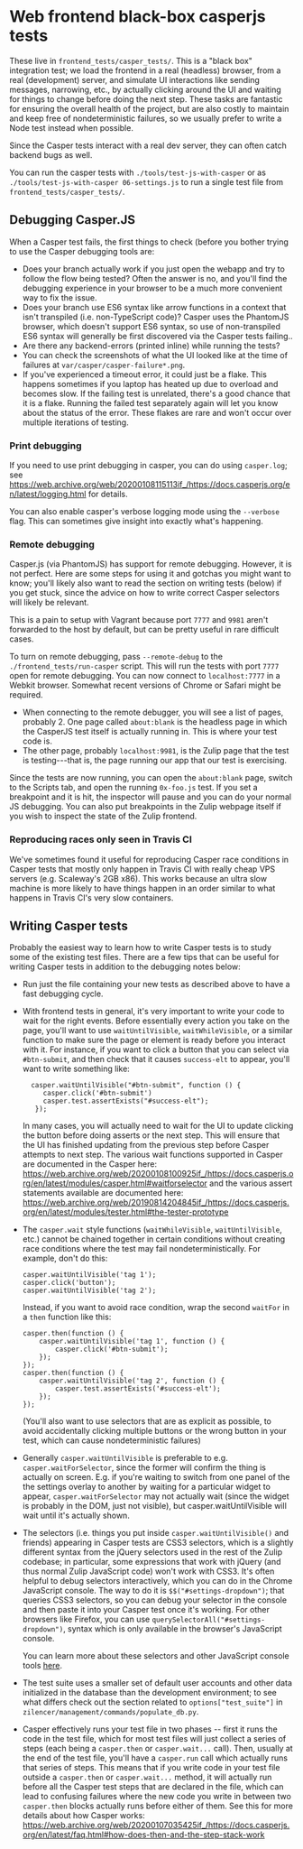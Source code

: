 # Web frontend black-box casperjs tests

These live in `frontend_tests/casper_tests/`. This is a "black box"
integration test; we load the frontend in a real (headless) browser,
from a real (development) server, and simulate UI interactions like
sending messages, narrowing, etc., by actually clicking around the UI
and waiting for things to change before doing the next step.  These
tasks are fantastic for ensuring the overall health of the project,
but are also costly to maintain and keep free of nondeterministic
failures, so we usually prefer to write a Node test instead when
possible.

Since the Casper tests interact with a real dev server, they can often
catch backend bugs as well.

You can run the casper tests with `./tools/test-js-with-casper` or as
`./tools/test-js-with-casper 06-settings.js` to run a single test file
from `frontend_tests/casper_tests/`.

## Debugging Casper.JS

When a Casper test fails, the first things to check (before you bother
trying to use the Casper debugging tools are:

* Does your branch actually work if you just open the webapp and try
  to follow the flow being tested?  Often the answer is no, and you'll
  find the debugging experience in your browser to be a much more
  convenient way to fix the issue.
* Does your branch use ES6 syntax like arrow functions in a context
  that isn't transpiled (i.e. non-TypeScript code)?  Casper uses the
  PhantomJS browser, which doesn't support ES6 syntax, so use of
  non-transpiled ES6 syntax will generally be first discovered via the
  Casper tests failing..
* Are there any backend-errors (printed inline) while running the tests?
* You can check the screenshots of what the UI looked like at the time
  of failures at `var/casper/casper-failure*.png`.
* If you've experienced a timeout error, it could just be a flake. This
  happens sometimes if you laptop has heated up due to overload and becomes
  slow. If the failing test is unrelated, there's a good chance that it is a
  flake. Running the failed test separately again will let you know about
  the status of the error. These flakes are rare and won't occur over multiple
  iterations of testing.

### Print debugging

If you need to use print debugging in casper, you can do using
`casper.log`; see <https://web.archive.org/web/20200108115113if_/https://docs.casperjs.org/en/latest/logging.html> for
details.

You can also enable casper's verbose logging mode using the `--verbose` flag. This
can sometimes give insight into exactly what's happening.

### Remote debugging

Casper.js (via PhantomJS) has support for remote debugging. However, it
is not perfect. Here are some steps for using it and gotchas you might
want to know; you'll likely also want to read the section on writing
tests (below) if you get stuck, since the advice on how to write
correct Casper selectors will likely be relevant.

This is a pain to setup with Vagrant because port `7777` and `9981`
aren't forwarded to the host by default, but can be pretty useful in
rare difficult cases.

To turn on remote debugging, pass `--remote-debug` to the
`./frontend_tests/run-casper` script. This will run the tests with port
`7777` open for remote debugging. You can now connect to
`localhost:7777` in a Webkit browser. Somewhat recent versions of Chrome
or Safari might be required.

-   When connecting to the remote debugger, you will see a list of
    pages, probably 2. One page called `about:blank` is the headless
    page in which the CasperJS test itself is actually running in. This
    is where your test code is.
-   The other page, probably `localhost:9981`, is the Zulip page that
    the test is testing---that is, the page running our app that our
    test is exercising.

Since the tests are now running, you can open the `about:blank` page,
switch to the Scripts tab, and open the running `0x-foo.js` test. If you
set a breakpoint and it is hit, the inspector will pause and you can do
your normal JS debugging. You can also put breakpoints in the Zulip
webpage itself if you wish to inspect the state of the Zulip frontend.

### Reproducing races only seen in Travis CI

We've sometimes found it useful for reproducing Casper race conditions
in Casper tests that mostly only happen in Travis CI with really cheap
VPS servers (e.g. Scaleway's 2GB x86).  This works because an ultra
slow machine is more likely to have things happen in an order similar
to what happens in Travis CI's very slow containers.

## Writing Casper tests

Probably the easiest way to learn how to write Casper tests is to study
some of the existing test files. There are a few tips that can be useful
for writing Casper tests in addition to the debugging notes below:

-   Run just the file containing your new tests as described above to
    have a fast debugging cycle.
- With frontend tests in general, it's very important to write your
    code to wait for the right events. Before essentially every action
    you take on the page, you'll want to use `waitUntilVisible`,
    `waitWhileVisible`, or a similar function to make sure the page
    or element is ready before you interact with it. For instance, if
    you want to click a button that you can select via `#btn-submit`,
    and then check that it causes `success-elt` to appear, you'll want
    to write something like:

        casper.waitUntilVisible("#btn-submit", function () {
           casper.click('#btn-submit')
           casper.test.assertExists("#success-elt");
         });

    In many cases, you will actually need to wait for the UI to update
    clicking the button before doing asserts or the next step.  This
    will ensure that the UI has finished updating from the previous
    step before Casper attempts to next step. The various wait
    functions supported in Casper are documented in the Casper here:
    <https://web.archive.org/web/20200108100925if_/https://docs.casperjs.org/en/latest/modules/casper.html#waitforselector>
    and the various assert statements available are documented here:
    <https://web.archive.org/web/20190814204845if_/https://docs.casperjs.org/en/latest/modules/tester.html#the-tester-prototype>

-   The `casper.wait` style functions (`waitWhileVisible`,
    `waitUntilVisible`, etc.) cannot be chained together in certain
    conditions without creating race conditions where the test may
    fail nondeterministically. For example, don't do this:

        casper.waitUntilVisible('tag 1');
        casper.click('button');
        casper.waitUntilVisible('tag 2');

    Instead, if you want to avoid race condition, wrap the second
    `waitFor` in a `then` function like this:

        casper.then(function () {
            casper.waitUntilVisible('tag 1', function () {
                casper.click('#btn-submit');
            });
        });
        casper.then(function () {
            casper.waitUntilVisible('tag 2', function () {
                casper.test.assertExists('#success-elt');
            });
        });

    (You'll also want to use selectors that are as explicit as
    possible, to avoid accidentally clicking multiple buttons or the
    wrong button in your test, which can cause nondeterministic failures)

- Generally `casper.waitUntilVisible` is preferable to
    e.g. `casper.waitForSelector`, since the former will confirm the
    thing is actually on screen.  E.g. if you're waiting to switch
    from one panel of the the settings overlay to another by waiting
    for a particular widget to appear, `casper.waitForSelector` may
    not actually wait (since the widget is probably in the DOM, just
    not visible), but casper.waitUntilVisible will wait until it's
    actually shown.

- The selectors (i.e. things you put inside
    `casper.waitUntilVisible()` and friends) appearing in Casper tests
    are CSS3 selectors, which is a slightly different syntax from the
    jQuery selectors used in the rest of the Zulip codebase; in
    particular, some expressions that work with jQuery (and thus
    normal Zulip JavaScript code) won't work with CSS3.  It's often
    helpful to debug selectors interactively, which you can do in the
    Chrome JavaScript console.  The way to do it is
    `$$("#settings-dropdown")`; that queries CSS3 selectors, so you
    can debug your selector in the console and then paste it into your
    Casper test once it's working.  For other browsers like Firefox,
    you can use `querySelectorAll("#settings-dropdown")`, syntax which
    is only available in the browser's JavaScript console.

    You can learn more about these selectors and other JavaScript console tools
    [here](https://developers.google.com/web/tools/chrome-devtools/console/command-line-reference).
-   The test suite uses a smaller set of default user accounts and other
    data initialized in the database than the development environment;
    to see what differs check out the section related to
    `options["test_suite"]` in
    `zilencer/management/commands/populate_db.py`.
-   Casper effectively runs your test file in two phases -- first it
    runs the code in the test file, which for most test files will just
    collect a series of steps (each being a `casper.then` or
    `casper.wait...` call). Then, usually at the end of the test file,
    you'll have a `casper.run` call which actually runs that series of
    steps. This means that if you write code in your test file outside a
    `casper.then` or `casper.wait...` method, it will actually run
    before all the Casper test steps that are declared in the file,
    which can lead to confusing failures where the new code you write in
    between two `casper.then` blocks actually runs before either of
    them. See this for more details about how Casper works:
    <https://web.archive.org/web/20200107035425if_/https://docs.casperjs.org/en/latest/faq.html#how-does-then-and-the-step-stack-work>
